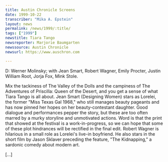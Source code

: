 ```yaml
---
title: Austin Chronicle Screens
date: 1999-10-22
transcriber: "Mika A. Epstein"
layout: news
permalink: /news/1999/:title/
tags: ["1999"]
newstitle: Tiara Tango
newsreporter: Marjorie Baumgarten
newssource: Austin Chronicle
newsurl: https://www.auschron.com

---
```

D: Werner Molinsky; with Jean Smart, Robert Wagner, Emily Procter, Justin William Root, Jorja Fox, Mink Stole.

Mix the tackiness of The Valley of the Dolls and the campiness of The Adventures of Priscilla: Queen of the Desert, and you get a sense of what Tiara Tango is all about. Jean Smart (Designing Women) stars as Lorelei, the former "Miss Texas Gal 1968," who still manages beauty pageants and has now pinned her hopes on her beauty-contestant daughter. Good dialogue and performances pepper the story, but these are too often marred by a murky storyline and unmotivated actions. Word is that the print that showed at the festival is a work-in-progress, so we can hope that some of these plot hindrances will be rectified in the final edit. Robert Wagner is hilarious in a small role as Lorelei's live-in boyfriend. He also stars in the short film by Jason Sklaver preceding the feature, "The Kidnapping," a sardonic comedy about modern art.

[...]
